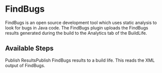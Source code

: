 
FindBugs
========

FindBugs is an open source development tool which uses static analysis to look for bugs in Java code. The FindBugs plugin uploads the FindBugs results generated during the build to the Analytics tab of the BuildLife.


Available Steps
---------------

Publish ResultsPublish FindBugs results to a build life. This reads the XML output of FindBugs.


